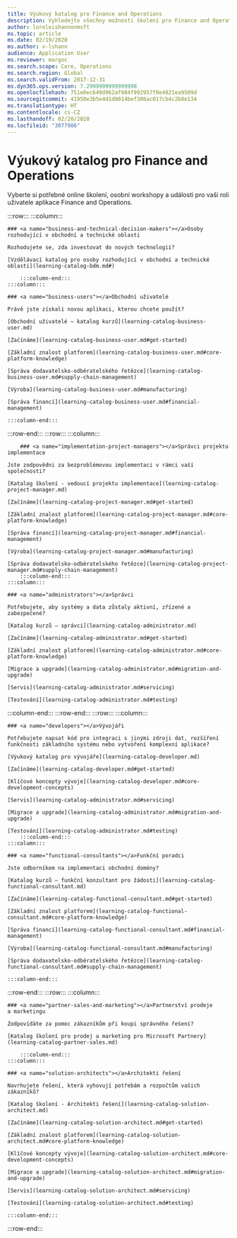 ```yaml
---
title: Výukový katalog pro Finance and Operations
description: Vyhledejte všechny možnosti školení pro Finance and Operations.
author: loreleishannonmsft
ms.topic: article
ms.date: 02/19/2020
ms.author: v-lshann
audience: Application User
ms.reviewer: margoc
ms.search.scope: Core, Operations
ms.search.region: Global
ms.search.validFrom: 2017-12-31
ms.dyn365.ops.version: 7.2999999999999998
ms.openlocfilehash: 751e0ec649d962af084f992957f0e4821ea9509d
ms.sourcegitcommit: 41950e3b5e4d1d0014bef308ac017cb4c2b8e134
ms.translationtype: HT
ms.contentlocale: cs-CZ
ms.lasthandoff: 02/20/2020
ms.locfileid: "3077986"
---
```

# <a name="learning-catalog-for-finance-and-operations"></a>Výukový katalog pro Finance and Operations

Vyberte si potřebné online školení, osobní workshopy a události pro vaši roli uživatele aplikace Finance and Operations. 

<!-- ![Universal Windows Platform (UWP)](images/platform-uwp.png)  -->  

:::row:::
    :::column:::
<!-- ![Universal Windows Platform (UWP)](images/platform-uwp.png)  -->  

    ### <a name="business-and-technical-decision-makers"></a>Osoby rozhodující v obchodní a technické oblasti

    Rozhodujete se, zda investovat do nových technologií? 

    [Vzdělávací katalog pro osoby rozhodující v obchodní a technické oblasti](learning-catalog-bdm.md#)

        :::column-end:::
    :::column:::

    ### <a name="business-users"></a>Obchodní uživatelé

    Právě jste získali novou aplikaci, kterou chcete použít? 

    [Obchodní uživatelé – katalog kurzů](learning-catalog-business-user.md)

    [Začínáme](learning-catalog-business-user.md#get-started)

    [Základní znalost platforem](learning-catalog-business-user.md#core-platform-knowledge)

    [Správa dodavatelsko-odběratelského řetězce](learning-catalog-business-user.md#supply-chain-management)

    [Výroba](learning-catalog-business-user.md#manufacturing)

    [Správa financí](learning-catalog-business-user.md#financial-management)

    :::column-end:::
:::row-end:::
:::row:::
    :::column:::

        ### <a name="implementation-project-managers"></a>Správci projektu implementace

    Jste zodpovědni za bezproblémovou implementaci v rámci vaší společnosti?

    [Katalog školení - vedoucí projektu implementace](learning-catalog-project-manager.md)

    [Začínáme](learning-catalog-project-manager.md#get-started)

    [Základní znalost platforem](learning-catalog-project-manager.md#core-platform-knowledge)

    [Správa financí](learning-catalog-project-manager.md#financial-management)

    [Výroba](learning-catalog-project-manager.md#manufacturing)

    [Správa dodavatelsko-odběratelského řetězce](learning-catalog-project-manager.md#supply-chain-management)
        :::column-end:::
    :::column:::

    ### <a name="administrators"></a>Správci

    Potřebujete, aby systémy a data zůstaly aktivní, zřízené a zabezpečené?

    [Katalog kurzů – správci](learning-catalog-administrator.md)

    [Začínáme](learning-catalog-administrator.md#get-started)

    [Základní znalost platforem](learning-catalog-administrator.md#core-platform-knowledge)

    [Migrace a upgrade](learning-catalog-administrator.md#migration-and-upgrade)

    [Servis](learning-catalog-administrator.md#servicing)

    [Testování](learning-catalog-administrator.md#testing)

  :::column-end:::
:::row-end:::
:::row:::
    :::column:::

    ### <a name="developers"></a>Vývojáři

    Potřebujete napsat kód pro integraci s jinými zdroji dat, rozšíření funkčnosti základního systému nebo vytvoření komplexní aplikace?

    [Výukový katalog pro vývojáře](learning-catalog-developer.md)

    [Začínáme](learning-catalog-developer.md#get-started)

    [Klíčové koncepty vývoje](learning-catalog-developer.md#core-development-concepts)

    [Servis](learning-catalog-administrator.md#servicing)

    [Migrace a upgrade](learning-catalog-administrator.md#migration-and-upgrade)

    [Testování](learning-catalog-administrator.md#testing)
        :::column-end:::
    :::column:::

    ### <a name="functional-consultants"></a>Funkční poradci

    Jste odborníkem na implementaci obchodní domény? 

    [Katalog kurzů – funkční konzultant pro žádosti](learning-catalog-functional-consultant.md)

    [Začínáme](learning-catalog-functional-consultant.md#get-started)

    [Základní znalost platforem](learning-catalog-functional-consultant.md#core-platform-knowledge)

    [Správa financí](learning-catalog-functional-consultant.md#financial-management)

    [Výroba](learning-catalog-functional-consultant.md#manufacturing)

    [Správa dodavatelsko-odběratelského řetězce](learning-catalog-functional-consultant.md#supply-chain-management)

    :::column-end:::
:::row-end:::
:::row:::
    :::column:::

    ### <a name="partner-sales-and-marketing"></a>Partnerství prodeje a marketingu

    Zodpovídáte za pomoc zákazníkům při koupi správného řešení? 

    [Katalog školení pro prodej a marketing pro Microsoft Partnery](learning-catalog-partner-sales.md)

        :::column-end:::
    :::column:::

    ### <a name="solution-architects"></a>Architekti řešení

    Navrhujete řešení, která vyhovují potřebám a rozpočtům vašich zákazníků?

    [Katalog školení - Architekti řešení](learning-catalog-solution-architect.md)

    [Začínáme](learning-catalog-solution-architect.md#get-started)

    [Základní znalost platforem](learning-catalog-solution-architect.md#core-platform-knowledge)

    [Klíčové koncepty vývoje](learning-catalog-solution-architect.md#core-development-concepts)

    [Migrace a upgrade](learning-catalog-solution-architect.md#migration-and-upgrade)

    [Servis](learning-catalog-solution-architect.md#servicing)

    [Testování](learning-catalog-solution-architect.md#testing)

    :::column-end:::
:::row-end:::

